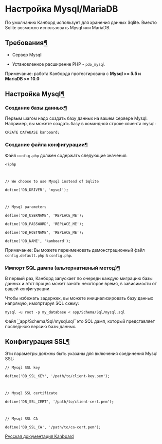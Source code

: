 Настройка Mysql/MariaDB
=======================



По умолчанию Канборд использует для хранения данных Sqlite. Вместо Sqlite возможно использовать Mysql или MariaDB.



Требования[¶](#requirements "Ссылка на этот заголовок")
-------------------------------------------------------



-   Сервер Mysql



-   Установленное расширение PHP - `pdo_mysql`



Примечание: работа Канборда протестирована с **Mysql \>= 5.5 и MariaDB \>= 10.0**



Настройка Mysql[¶](#mysql-configuration "Ссылка на этот заголовок")
-------------------------------------------------------------------



### Создание базы данных[¶](#create-a-database "Ссылка на этот заголовок")



Первым шагом надо создать базу данных на вашем сервере Mysql. Например, вы можете создать базу в командной строке клиента mysql:



    CREATE DATABASE kanboard;



### Создание файла конфигурации[¶](#create-a-config-file "Ссылка на этот заголовок")



Файл `config.php` должен содержать следующие значения:



    <?php



    // We choose to use Mysql instead of Sqlite

    define('DB_DRIVER', 'mysql');



    // Mysql parameters

    define('DB_USERNAME', 'REPLACE_ME');

    define('DB_PASSWORD', 'REPLACE_ME');

    define('DB_HOSTNAME', 'REPLACE_ME');

    define('DB_NAME', 'kanboard');



Примечание: Вы можете переименовать демонстрационный файл `config.default.php` в `config.php`.



### Импорт SQL дампа (альтернативный метод)[¶](#importing-sql-dump-alternative-method "Ссылка на этот заголовок")



В первый раз, Канборд запускает по очереди каждую миграцию базы данных и этот процес может занять некоторое время, в зависимости от вашей конфигурации.



Чтобы избежать задержек, вы можете инициализировать базу данных напрямую, имопртируя SQL схему:



    mysql -u root -p my_database < app/Schema/Sql/mysql.sql



Файл [\`\`](#id1)app/Schema/Sql/mysql.sql\`\`это SQL дамп, который представляет последнюю версию базы данных.



Конфигурация SSL[¶](#ssl-configuration "Ссылка на этот заголовок")
------------------------------------------------------------------



Эти параметры должны быть указаны для включения соединения Mysql SSL:



    // Mysql SSL key

    define('DB_SSL_KEY', '/path/to/client-key.pem');



    // Mysql SSL certificate

    define('DB_SSL_CERT', '/path/to/client-cert.pem');



    // Mysql SSL CA

    define('DB_SSL_CA', '/path/to/ca-cert.pem');





[Русская документация Kanboard](http://kanboard.ru/doc/)


